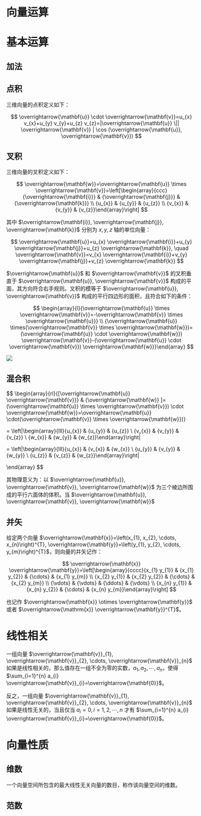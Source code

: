 # 向量运算

# 基本运算

## 加法

## 点积

三维向量的点积定义如下：

$$
\overrightarrow{\mathbf{u}} \cdot \overrightarrow{\mathbf{v}}=u_{x} v_{x}+u_{y} v_{y}+u_{z} v_{z}=|\overrightarrow{\mathbf{u}} \|| \overrightarrow{\mathbf{v}} | \cos (\overrightarrow{\mathbf{u}}, \overrightarrow{\mathbf{v}})
$$

## 叉积

三维向量的叉积定义如下：

$$
\overrightarrow{\mathbf{w}}=\overrightarrow{\mathbf{u}} \times \overrightarrow{\mathbf{v}}=\left[\begin{array}{ccc}{\overrightarrow{\mathbf{i}}} & {\overrightarrow{\mathbf{j}}} & {\overrightarrow{\mathbf{k}}} \\ {u_{x}} & {u_{y}} & {u_{z}} \\ {v_{x}} & {v_{y}} & {v_{z}}\end{array}\right]
$$

其中 $\overrightarrow{\mathbf{i}}, \overrightarrow{\mathbf{j}}, \overrightarrow{\mathbf{k}}$ 分别为 $x,y,z$ 轴的单位向量：

$$
\overrightarrow{\mathbf{u}}=u_{x} \overrightarrow{\mathbf{i}}+u_{y} \overrightarrow{\mathbf{j}}+u_{z} \overrightarrow{\mathbf{k}}, \quad \overrightarrow{\mathbf{v}}=v_{x} \overrightarrow{\mathbf{i}}+v_{y} \overrightarrow{\mathbf{j}}+v_{z} \overrightarrow{\mathbf{k}}
$$

$\overrightarrow{\mathbf{u}}$ 和 $\overrightarrow{\mathbf{v}}$ 的叉积垂直于 $\overrightarrow{\mathbf{u}}, \overrightarrow{\mathbf{v}}$ 构成的平面，其方向符合右手规则。叉积的模等于 $\overrightarrow{\mathbf{u}}, \overrightarrow{\mathbf{v}}$ 构成的平行四边形的面积，且符合如下的条件：

$$
\begin{array}{l}{\overrightarrow{\mathbf{u}} \times \overrightarrow{\mathbf{v}}=-\overrightarrow{\mathbf{v}} \times \overrightarrow{\mathbf{u}}} \\ {\overrightarrow{\mathbf{u}} \times(\overrightarrow{\mathbf{v}} \times \overrightarrow{\mathbf{w}})=(\overrightarrow{\mathbf{u}} \cdot \overrightarrow{\mathbf{w}}) \overrightarrow{\mathbf{v}}-(\overrightarrow{\mathbf{u}} \cdot \overrightarrow{\mathbf{v}}) \overrightarrow{\mathbf{w}}}\end{array}
$$

![](https://i.postimg.cc/qBDr87Y2/image.png)

## 混合积

$$
\begin{array}{rl}{[\overrightarrow{\mathbf{u}} \overrightarrow{\mathbf{v}}} & {\overrightarrow{\mathbf{w}} ]=(\overrightarrow{\mathbf{u}} \times \overrightarrow{\mathbf{v}}) \cdot \overrightarrow{\mathbf{w}}=\overrightarrow{\mathbf{u}} \cdot(\overrightarrow{\mathbf{v}} \times \overrightarrow{\mathbf{w}})}

= \left|\begin{array}{lll}{u_{x}} & {u_{y}} & {u_{z}} \\ {v_{x}} & {v_{y}} & {v_{z}} \\ {w_{x}} & {w_{y}} & {w_{z}}\end{array}\right|

= \left|\begin{array}{lll}{u_{x}} & {v_{x}} & {w_{x}} \\ {u_{y}} & {v_{y}} & {w_{y}} \\ {u_{z}} & {v_{z}} & {w_{z}}\end{array}\right|

\end{array}
$$

其物理意义为：以 $\overrightarrow{\mathbf{u}}, \overrightarrow{\mathbf{v}}, \overrightarrow{\mathbf{w}}$ 为三个棱边所围成的平行六面体的体积。当 $\overrightarrow{\mathbf{u}}, \overrightarrow{\mathbf{v}}, \overrightarrow{\mathbf{w}}$

## 并矢

给定两个向量 $\overrightarrow{\mathbf{x}}=\left(x_{1}, x_{2}, \cdots, x_{n}\right)^{T}, \overrightarrow{\mathbf{y}}=\left(y_{1}, y_{2}, \cdots, y_{m}\right)^{T}$，则向量的并矢记作：

$$
\overrightarrow{\mathbf{x}} \overrightarrow{\mathbf{y}}=\left[\begin{array}{cccc}{x_{1} y_{1}} & {x_{1} y_{2}} & {\cdots} & {x_{1} y_{m}} \\ {x_{2} y_{1}} & {x_{2} y_{2}} & {\cdots} & {x_{2} y_{m}} \\ {\vdots} & {\vdots} & {\ddots} & {\vdots} \\ {x_{n} y_{1}} & {x_{n} y_{2}} & {\cdots} & {x_{n} y_{m}}\end{array}\right]
$$

也记作 $\overrightarrow{\mathbf{x}} \otimes \overrightarrow{\mathbf{y}}$ 或者 $\overrightarrow{\mathrm{x}} \overrightarrow{\mathbf{y}}^{T}$。

# 线性相关

一组向量 $\overrightarrow{\mathbf{v}}_{1}, \overrightarrow{\mathbf{v}}_{2}, \cdots, \overrightarrow{\mathbf{v}}_{n}$ 如果是线性相关的，那么值存在一组不全为零的实数，$a_{1}, a_{2}, \cdots, a_{n}$，使得 $\sum_{i=1}^{n} a_{i} \overrightarrow{\mathbf{v}}_{i}=\overrightarrow{\mathbf{0}}$。

反之，一组向量 $\overrightarrow{\mathbf{v}}_{1}, \overrightarrow{\mathbf{v}}_{2}, \cdots, \overrightarrow{\mathbf{v}}_{n}$ 如果是线性无关的，当且仅当 $a_{i}=0, i=1,2, \cdots, n$ 才有 $\sum_{i=1}^{n} a_{i} \overrightarrow{\mathbf{v}}_{i}=\overrightarrow{\mathbf{0}}$。

# 向量性质

## 维数

一个向量空间所包含的最大线性无关向量的数目，称作该向量空间的维数。

## 范数
